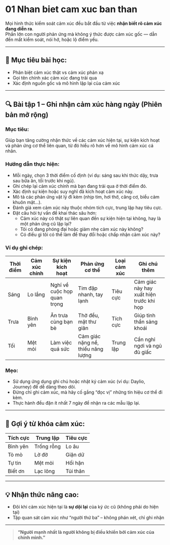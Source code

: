 # 01 Nhan biet cam xuc ban than

Mọi hình thức kiểm soát cảm xúc đều bắt đầu từ việc **nhận biết rõ cảm xúc đang diễn ra**.  
Phần lớn con người phản ứng mà không ý thức được cảm xúc gốc — dẫn đến mất kiểm soát, nói hớ, hoặc lộ điểm yếu.

---

## 🧠 Mục tiêu bài học:
- Phân biệt cảm xúc thật vs cảm xúc phản xạ
- Gọi tên chính xác cảm xúc đang trải qua
- Xác định nguồn gốc và mô hình lặp lại của cảm xúc

---

## 🔍 Bài tập 1 – Ghi nhận cảm xúc hàng ngày (Phiên bản mở rộng)

### Mục tiêu:
Giúp bạn tăng cường nhận thức về các cảm xúc hiện tại, sự kiện kích hoạt và phản ứng cơ thể liên quan, từ đó hiểu rõ hơn về mô hình cảm xúc cá nhân.

### Hướng dẫn thực hiện:
- Mỗi ngày, chọn 3 thời điểm cố định (ví dụ: sáng sau khi thức dậy, trưa sau bữa ăn, tối trước khi ngủ).
- Ghi chép lại cảm xúc chính mà bạn đang trải qua ở thời điểm đó.
- Xác định sự kiện hoặc suy nghĩ đã kích hoạt cảm xúc này.
- Mô tả các phản ứng vật lý đi kèm (nhịp tim, hơi thở, căng cơ, biểu cảm khuôn mặt…).
- Đánh giá xem cảm xúc này thuộc nhóm tích cực, trung lập hay tiêu cực.
- Đặt câu hỏi tự vấn để khai thác sâu hơn:
  - Cảm xúc này có thật sự liên quan đến sự kiện hiện tại không, hay là một phản ứng cũ lặp lại?  
  - Tôi có đang phóng đại hoặc giảm nhẹ cảm xúc này không?  
  - Có điều gì tôi có thể làm để thay đổi hoặc chấp nhận cảm xúc này?  

### Ví dụ ghi chép:

| Thời điểm | Cảm xúc chính | Sự kiện kích hoạt             | Phản ứng cơ thể                  | Loại cảm xúc  | Ghi chú thêm                           |
|-----------|---------------|------------------------------|---------------------------------|--------------|---------------------------------------|
| Sáng      | Lo lắng       | Nghĩ về cuộc họp quan trọng   | Tim đập nhanh, tay lạnh         | Tiêu cực     | Cảm giác này hay xuất hiện trước khi họp |
| Trưa      | Bình yên      | Ăn trưa cùng bạn bè           | Thở đều, mặt thư giãn           | Tích cực     | Giúp tinh thần sảng khoái              |
| Tối       | Mệt mỏi       | Làm việc quá sức             | Cảm giác nặng nề, thiếu năng lượng | Trung lập   | Cần nghỉ ngơi và ngủ đủ giấc           |

### Mẹo:
- Sử dụng ứng dụng ghi chú hoặc nhật ký cảm xúc (ví dụ: Daylio, Journey) để dễ dàng theo dõi.
- Đừng chỉ ghi cảm xúc, mà hãy cố gắng “đọc vị” những tín hiệu cơ thể đi kèm.
- Thực hành đều đặn ít nhất 7 ngày để nhận ra các mẫu lặp lại.

---

## 🧭 Gợi ý từ khóa cảm xúc:
| Tích cực | Trung lập | Tiêu cực |
|----------|-----------|----------|
| Bình yên | Trống rỗng | Lo âu    |
| Tò mò    | Lờ đờ     | Giận dữ  |
| Tự tin   | Mệt mỏi   | Hối hận  |
| Biết ơn  | Lạc lõng  | Tủi thân |

---

## 💡 Nhận thức nâng cao:
- Đôi khi cảm xúc hiện tại là **sự dội lại** của ký ức cũ (không phải do hiện tại)
- Tập quan sát cảm xúc như “người thứ ba” – không phán xét, chỉ ghi nhận

---

> **“Người mạnh nhất là người không bị điều khiển bởi cảm xúc của chính mình.”**

